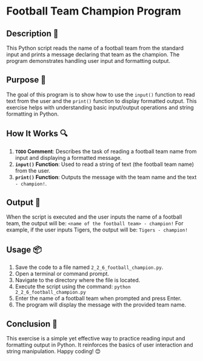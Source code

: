 # Football Team Champion Program

## Description 📝
This Python script reads the name of a football team from the standard input and prints a message declaring that team as the champion.
The program demonstrates handling user input and formatting output.

## Purpose 🎯
The goal of this program is to show how to use the `input()` function to read text from the user and the `print()` function to display formatted output.
This exercise helps with understanding basic input/output operations and string formatting in Python.

## How It Works 🔍
1. **`TODO` Comment**: Describes the task of reading a football team name from input and displaying a formatted message.
2. **`input()` Function**: Used to read a string of text (the football team name) from the user.
3. **`print()` Function**: Outputs the message with the team name and the text `- champion!`.

## Output 📜
When the script is executed and the user inputs the name of a football team, the output will be:
    `<name of the football team> - champion!`
For example, if the user inputs Tigers, the output will be:
    `Tigers - champion!`

## Usage 📦
1. Save the code to a file named `2_2_6_football_champion.py`.
2. Open a terminal or command prompt.
3. Navigate to the directory where the file is located.
4. Execute the script using the command:
`python 2_2_6_football_champion.py`
5. Enter the name of a football team when prompted and press Enter.
6. The program will display the message with the provided team name.

## Conclusion 🚀
This exercise is a simple yet effective way to practice reading input and formatting output in Python.
It reinforces the basics of user interaction and string manipulation.
Happy coding! 😊